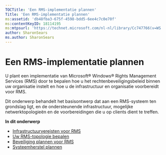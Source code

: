 ```yaml
---
TOCTitle: 'Een RMS-implementatie plannen'
Title: 'Een RMS-implementatie plannen'
ms:assetid: 'db48fba3-675f-4598-bdd5-6ee4c7c0e70f'
ms:contentKeyID: 18114195
ms:mtpsurl: 'https://technet.microsoft.com/nl-nl/library/Cc747766(v=WS.10)'
author: SharonSears
ms.author: SharonSears
---
```


Een RMS-implementatie plannen
=============================

U plant een implementatie van Microsoft® Windows® Rights Management Services (RMS) door te bepalen hoe u het rechtenbeveiligingsbeleid binnen uw organisatie instelt en hoe u de infrastructuur en organisatie voorbereidt voor RMS.

Dit onderwerp behandelt het basisontwerp dat aan een RMS-systeem ten grondslag ligt, en de ondersteunende infrastructuur, mogelijke netwerktopologieën en de voorbereidingen die u op clients dient te treffen.

**In dit onderwerp**

-   [Infrastructuurvereisten voor RMS](https://technet.microsoft.com/a132ed26-77e7-4061-9850-8dd246cee2b9)
-   [Uw RMS-topologie bepalen](https://technet.microsoft.com/bf516f7d-b3a1-4e7f-971f-bfab1db41812)
-   [Beveiliging plannen voor RMS](https://technet.microsoft.com/eb0fa784-1246-44aa-be31-2c332db7d09c)
-   [Systeemherstel plannen](https://technet.microsoft.com/a7779ffd-7a94-4e13-b846-0ffd00608e02)
